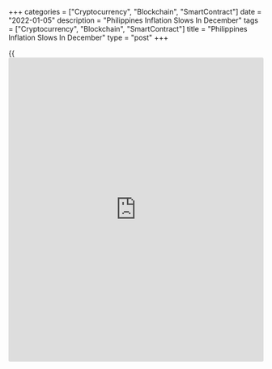 +++
categories = ["Cryptocurrency", "Blockchain", "SmartContract"]
date = "2022-01-05"
description = "Philippines Inflation Slows In December"
tags = ["Cryptocurrency", "Blockchain", "SmartContract"]
title = "Philippines Inflation Slows In December"
type = "post"
+++

{{<iframe id="large-banner" src="https://www.bounty.group/#slide=9.0" width="100%" height="600" scrolling="no" style="border: 0px solid rgb(216, 221, 230); border-radius: 3px;">}}

The Philippines' headline inflation slowed for the fifth month in a row
to the lowest for the year and core price growth eased in December, data
from the Philippine Statistics Authority showed on Wednesday.

The consumer price index rose 3.6 percent annually in December,
following a 4.2 percent increase in November. Economists had expected a
3.8 percent rise.

The average inflation for the year 2021 was 4.5 percent versus 2.6
percent in 2020.

The statistical office attributed the latest easing in headline
inflation to the slower annual increase in food and non-alcoholic
beverages at 3.1 percent versus 3.9 percent in November.

Food inflation slowed to 3.2 percent from 4.1 percent.

On the other hand, prices rose at a faster pace for utilities at 5.0
percent, and for communication at 0.3 percent.

Education costs rose 0.7 percent for the third month in a row.

Core inflation, which excludes prices of selected food and energy items,
eased to 3.0 percent in December from 3.3 percent in the previous month.

The annual average core inflation for the year was 3.3 percent versus
3.2 percent in 2020.

On a monthly basis, consumer prices rose 0.3 percent in December, after
a 0.7 percent rise in the previous month.

For comments and feedback [contact](https://www.playgroundfx.com/contact/): editorial@rtt[news](https://www.letsplayfx.com/blog/forex-news-website/).com

[Economic News][1]

 **What parts of the world are seeing the best (and worst) economic
performances lately? Click[here][2] to check out our [Econ Scorecard][2]
and find out! See up-to-the-moment [ranking](https://www.playgroundfx.com/blog/crypto-exchange-ranking/)s for the best and worst
performers in [GDP][2], [unemployment rate][3], [inflation][4] and much
more.**

   1. www.rtt[news](https://www.letsplayfx.com/blog/forex-news-website/).com/Content/EconomicNews.aspx
   2. www.rtt[news](https://www.letsplayfx.com/blog/forex-news-website/).com/economic-scorecard/world-rank/GDP/highest-performance.aspx
   3. www.rtt[news](https://www.letsplayfx.com/blog/forex-news-website/).com/economic-scorecard/world-rank/unemployment-rate/lowest-performance.aspx
   4. www.rtt[news](https://www.letsplayfx.com/blog/forex-news-website/).com/economic-scorecard/world-rank/CPI/highest-performance.aspx